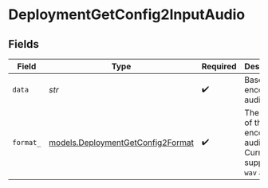 # DeploymentGetConfig2InputAudio


## Fields

| Field                                                                        | Type                                                                         | Required                                                                     | Description                                                                  |
| ---------------------------------------------------------------------------- | ---------------------------------------------------------------------------- | ---------------------------------------------------------------------------- | ---------------------------------------------------------------------------- |
| `data`                                                                       | *str*                                                                        | :heavy_check_mark:                                                           | Base64 encoded audio data.                                                   |
| `format_`                                                                    | [models.DeploymentGetConfig2Format](../models/deploymentgetconfig2format.md) | :heavy_check_mark:                                                           | The format of the encoded audio data. Currently supports `wav` and `mp3`.    |